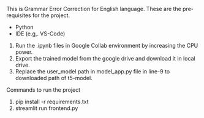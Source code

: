 This is Grammar Error Correction for English language. These are the pre-requisites for the project.

- Python
- IDE (e.g,. VS-Code)


1. Run the .ipynb files in Google Collab environment by increasing the CPU power.
2. Export the trained model from the google drive and download it in local drive.
3. Replace the user_model path in model_app.py file in line-9 to downloaded path of t5-model.

Commands to run the project

1. pip install -r requirements.txt
2. streamlit run frontend.py
